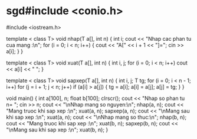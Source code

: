 # sgd#include <conio.h>
#include <iostream.h>

template < class T>
	void nhap(T a[], int n)
	{
		int i;
		cout << "Nhap cac phan tu cua mang :\n";
		for (i = 0; i < n; i++)
		{
			cout << "A[" << i + 1 << "]=";
			cin >> a[i];
		}
	}

template < class T>
	void xuat(T a[], int n)
	{
		int i, j;
		for (i = 0; i < n; i++) cout << a[i] << " ";
	}

template < class T>
	void sapxep(T a[], int n)
	{
		int i, j;
		T tg;
		for (i = 0; i < n - 1; i++)
			for (j = i + 1; j < n; j++)
				if (a[i] > a[j])
				{
					tg = a[i];
					a[i] = a[j];
					a[j] = tg;
				}
	}

void main()
{
	int a[100], n;
	float b[100];
	clrscr();
	cout << "Nhap so phan tu n= ";
	cin >> n;
	cout << "\nNhap mang so nguyen:\n";
	nhap(a, n);
	cout << "Mang truoc khi sap xep :\n";
	xuat(a, n);
	sapxep(a, n);
	cout << "\nMang sau khi sap xep :\n";
	xuat(a, n);
	cout << "\nNhap mang so thuc:\n";
	nhap(b, n);
	cout << "Mang truoc khi sap xep :\n";
	xuat(b, n);
	sapxep(b, n);
	cout << "\nMang sau khi sap xep :\n";
	xuat(b, n);
}
